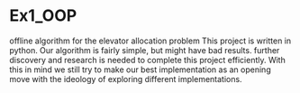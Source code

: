 # Ex1_OOP
offline algorithm for the elevator allocation problem
This project is written in python. Our algorithm is fairly simple, but might have bad results.
further discovery and research is needed to complete this project efficiently. With this in mind we 
still try to make our best implementation as an opening move with the ideology of exploring different implementations.

